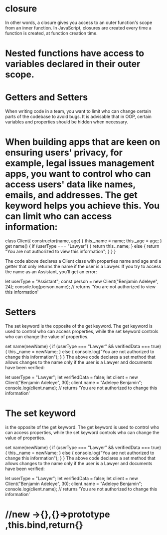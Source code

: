 # closure
In other words, a closure gives you access to an outer function's scope from an inner function.
 In JavaScript, closures are created every time a function is created, at function creation time.

# Nested functions have access to variables declared in their outer scope.
 
# Getters and Setters
When writing code in a team, you want to limit who can change certain parts of the codebase to avoid bugs. It is advisable that in OOP, certain variables and properties should be hidden when necessary.

# When building apps that are keen on ensuring users' privacy, for example, legal issues management apps, you want to control who can access users' data like names, emails, and addresses. The get keyword helps you achieve this. You can limit who can access information:

class Client{
  constructor(name, age) {
    this._name = name;
    this._age = age;
  }
  get name() {
    if (userType === "Lawyer") {
      return this._name;
    } else {
      return "You are not authorized to view this information";
    }
  }
}

The code above declares a Client class with properties name and age and a getter that only returns the name if the user is a Lawyer. If you try to access the name as an Assistant, you'll get an error:

let userType = "Assistant";
const person = new Client("Benjamin Adeleye", 24);
console.log(person.name); // returns 'You are not authorized to view this information'

# Setters
The set keyword is the opposite of the get keyword. The get keyword is used to control who can access properties, while the set keyword controls who can change the value of properties.

 set name(newName) {
    if (userType === "Lawyer" && verifiedData === true) {
      this._name = newName;
    } else {
      console.log("You are not authorized to change this information");
    }
  }
The above code declares a set method that allows changes to the name only if the user is a Lawyer and documents have been verified:

let userType = "Lawyer";
let verifiedData = false;
let client = new Client("Benjamin Adeleye", 30);
client.name = "Adeleye Benjamin";
console.log(client.name); // returns 'You are not authorized to change this information'

# The set keyword
 is the opposite of the get keyword. The get keyword is used to control who can access properties, while the set keyword controls who can change the value of properties.

   set name(newName) {
    if (userType === "Lawyer" && verifiedData === true) {
      this._name = newName;
    } else {
      console.log("You are not authorized to change this information");
    }
  }
The above code declares a set method that allows changes to the name only if the user is a Lawyer and documents have been verified:

let userType = "Lawyer";
let verifiedData = false;
let client = new Client("Benjamin Adeleye", 30);
client.name = "Adeleye Benjamin";
console.log(client.name); // returns 'You are not authorized to change this information'

# //new ->{},{}=>prototype ,this.bind,return{}